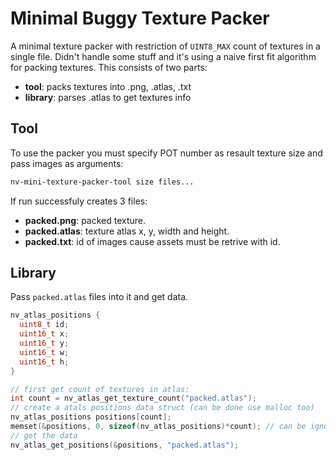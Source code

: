 # Minimal Buggy Texture Packer
A minimal texture packer with restriction of `UINT8_MAX` count of textures in a single file.
Didn't handle some stuff and it's using a naive first fit algorithm for packing textures. This consists of two parts:
* __tool__: packs textures into .png, .atlas, .txt
* __library__: parses .atlas to get textures info

## Tool
To use the packer you must specify POT number as resault texture size and pass images as arguments:
```sh
nv-mini-texture-packer-tool size files...
```
If run successfuly creates 3 files:
* __packed.png__: packed texture.
* __packed.atlas__: texture atlas x, y, width and height.
* __packed.txt__: id of images cause assets must be retrive with id.

## Library
Pass `packed.atlas` files into it and get data.

```c
nv_atlas_positions {
  uint8_t id;
  uint16_t x;
  uint16_t y;
  uint16_t w;
  uint16_t h;
}

// first get count of textures in atlas:
int count = nv_atlas_get_texture_count("packed.atlas");
// create a atals positions data struct (can be done use malloc too)
nv_atlas_positions positions[count];
memset(&positions, 0, sizeof(nv_atlas_positions)*count); // can be ignored if don't care about safety.
// get the data
nv_atlas_get_positions(&positions, "packed.atlas");
```
